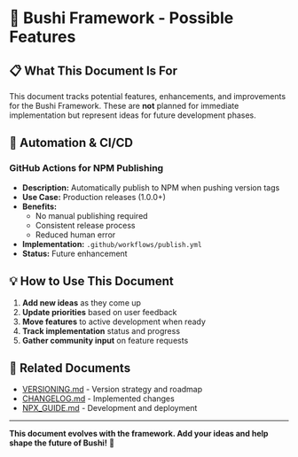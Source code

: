 # 🚀 Bushi Framework - Possible Features

## 📋 **What This Document Is For**

This document tracks potential features, enhancements, and improvements for the Bushi Framework. These are **not** planned for immediate implementation but represent ideas for future development phases.

## 🔄 **Automation & CI/CD**

### **GitHub Actions for NPM Publishing**
- **Description:** Automatically publish to NPM when pushing version tags
- **Use Case:** Production releases (1.0.0+)
- **Benefits:** 
  - No manual publishing required
  - Consistent release process
  - Reduced human error
- **Implementation:** `.github/workflows/publish.yml`
- **Status:** Future enhancement

## 💡 **How to Use This Document**

1. **Add new ideas** as they come up
2. **Update priorities** based on user feedback
3. **Move features** to active development when ready
4. **Track implementation** status and progress
5. **Gather community input** on feature requests

## 🔗 **Related Documents**

- [VERSIONING.md](./VERSIONING.md) - Version strategy and roadmap
- [CHANGELOG.md](./CHANGELOG.md) - Implemented changes
- [NPX_GUIDE.md](./NPX_GUIDE.md) - Development and deployment

---

**This document evolves with the framework. Add your ideas and help shape the future of Bushi!** 🚀
